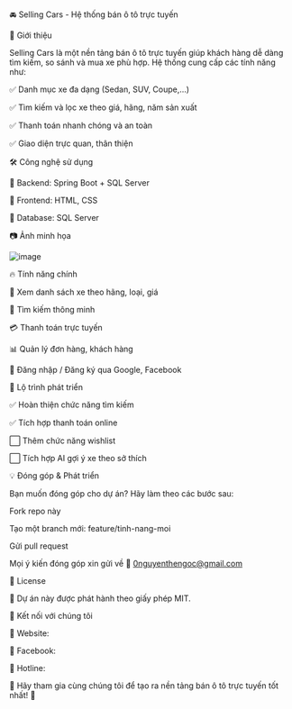 🚘 Selling Cars - Hệ thống bán ô tô trực tuyến

📌 Giới thiệu

Selling Cars là một nền tảng bán ô tô trực tuyến giúp khách hàng dễ dàng tìm kiếm, so sánh và mua xe phù hợp. Hệ thống cung cấp các tính năng như:

✅ Danh mục xe đa dạng (Sedan, SUV, Coupe,...)

✅ Tìm kiếm và lọc xe theo giá, hãng, năm sản xuất

✅ Thanh toán nhanh chóng và an toàn

✅ Giao diện trực quan, thân thiện

🛠 Công nghệ sử dụng

🔹 Backend: Spring Boot + SQL Server

🔹 Frontend: HTML, CSS

🔹 Database: SQL Server

📷 Ảnh minh họa

![image](https://github.com/user-attachments/assets/5dcb1b47-0781-4966-8ac9-6d26c6c8c045)

🔥 Tính năng chính

📌 Xem danh sách xe theo hãng, loại, giá

🔎 Tìm kiếm thông minh

💳 Thanh toán trực tuyến

📊 Quản lý đơn hàng, khách hàng

🔐 Đăng nhập / Đăng ký qua Google, Facebook

🎯 Lộ trình phát triển

✅ Hoàn thiện chức năng tìm kiếm

✅ Tích hợp thanh toán online

⬜ Thêm chức năng wishlist

⬜ Tích hợp AI gợi ý xe theo sở thích

💡 Đóng góp & Phát triển

Bạn muốn đóng góp cho dự án? Hãy làm theo các bước sau:

Fork repo này

Tạo một branch mới: feature/tinh-nang-moi

Gửi pull request

Mọi ý kiến đóng góp xin gửi về 📧 0nguyenthengoc@gmail.com

📄 License

📌 Dự án này được phát hành theo giấy phép MIT.

🎉 Kết nối với chúng tôi

📌 Website:

📌 Facebook:

📌 Hotline:

🚀 Hãy tham gia cùng chúng tôi để tạo ra nền tảng bán ô tô trực tuyến tốt nhất! 🚀
